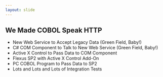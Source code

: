 ```yaml
---
layout: slide
---
```


## We Made COBOL Speak HTTP

* New Web Service to Accept Legacy Data (Green Field, Baby!)
* C# COM Component to Talk to New Web Service (Green Field, Baby!)
* Active X Control to Pass Data to COM Component
* Flexus SP2 with Active X Control Add-On
* PC COBOL Program to Pass Data to SP2
* Lots and Lots and Lots of Integration Tests
